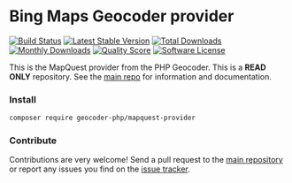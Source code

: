 # Bing Maps Geocoder provider
[![Build Status](https://travis-ci.org/geocoder-php/mapquest-provider.svg?branch=master)](http://travis-ci.org/geocoder-php/mapquest-provider)
[![Latest Stable Version](https://poser.pugx.org/geocoder-php/mapquest-provider/v/stable)](https://packagist.org/packages/geocoder-php/mapquest-provider)
[![Total Downloads](https://poser.pugx.org/geocoder-php/mapquest-provider/downloads)](https://packagist.org/packages/geocoder-php/mapquest-provider)
[![Monthly Downloads](https://poser.pugx.org/geocoder-php/mapquest-provider/d/monthly.png)](https://packagist.org/packages/geocoder-php/mapquest-provider)
[![Quality Score](https://img.shields.io/scrutinizer/g/geocoder-php/mapquest-provider.svg?style=flat-square)](https://scrutinizer-ci.com/g/geocoder-php/mapquest-provider)
[![Software License](https://img.shields.io/badge/license-MIT-brightgreen.svg?style=flat-square)](LICENSE)

This is the MapQuest provider from the PHP Geocoder. This is a **READ ONLY** repository. See the
[main repo](https://github.com/geocoder-php/Geocoder) for information and documentation. 

### Install

```bash
composer require geocoder-php/mapquest-provider
```

### Contribute

Contributions are very welcome! Send a pull request to the [main repository](https://github.com/geocoder-php/Geocoder) or 
report any issues you find on the [issue tracker](https://github.com/geocoder-php/Geocoder/issues).
